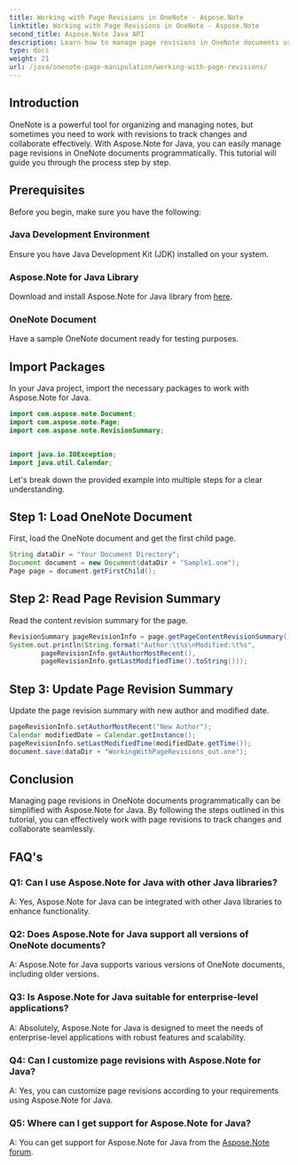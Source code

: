 ```yaml
---
title: Working with Page Revisions in OneNote - Aspose.Note
linktitle: Working with Page Revisions in OneNote - Aspose.Note
second_title: Aspose.Note Java API
description: Learn how to manage page revisions in OneNote documents using Aspose.Note for Java. This tutorial provides a step-by-step guide for effective revision tracking and collaboration.
type: docs
weight: 21
url: /java/onenote-page-manipulation/working-with-page-revisions/
---
```

## Introduction

OneNote is a powerful tool for organizing and managing notes, but sometimes you need to work with revisions to track changes and collaborate effectively. With Aspose.Note for Java, you can easily manage page revisions in OneNote documents programmatically. This tutorial will guide you through the process step by step.

## Prerequisites

Before you begin, make sure you have the following:

### Java Development Environment

Ensure you have Java Development Kit (JDK) installed on your system.

### Aspose.Note for Java Library

Download and install Aspose.Note for Java library from [here](https://releases.aspose.com/note/java/).

### OneNote Document

Have a sample OneNote document ready for testing purposes.

## Import Packages

In your Java project, import the necessary packages to work with Aspose.Note for Java.

```java
import com.aspose.note.Document;
import com.aspose.note.Page;
import com.aspose.note.RevisionSummary;


import java.io.IOException;
import java.util.Calendar;
```

Let's break down the provided example into multiple steps for a clear understanding.

## Step 1: Load OneNote Document

First, load the OneNote document and get the first child page.

```java
String dataDir = "Your Document Directory";
Document document = new Document(dataDir + "Sample1.one");
Page page = document.getFirstChild();
```

## Step 2: Read Page Revision Summary

Read the content revision summary for the page.

```java
RevisionSummary pageRevisionInfo = page.getPageContentRevisionSummary();
System.out.println(String.format("Author:\t%s\nModified:\t%s",
        pageRevisionInfo.getAuthorMostRecent(),
        pageRevisionInfo.getLastModifiedTime().toString()));
```

## Step 3: Update Page Revision Summary

Update the page revision summary with new author and modified date.

```java
pageRevisionInfo.setAuthorMostRecent("New Author");
Calendar modifiedDate = Calendar.getInstance();
pageRevisionInfo.setLastModifiedTime(modifiedDate.getTime());
document.save(dataDir + "WorkingWithPageRevisions_out.one");
```

## Conclusion

Managing page revisions in OneNote documents programmatically can be simplified with Aspose.Note for Java. By following the steps outlined in this tutorial, you can effectively work with page revisions to track changes and collaborate seamlessly.

## FAQ's

### Q1: Can I use Aspose.Note for Java with other Java libraries?

A: Yes, Aspose.Note for Java can be integrated with other Java libraries to enhance functionality.

### Q2: Does Aspose.Note for Java support all versions of OneNote documents?

A: Aspose.Note for Java supports various versions of OneNote documents, including older versions.

### Q3: Is Aspose.Note for Java suitable for enterprise-level applications?

A: Absolutely, Aspose.Note for Java is designed to meet the needs of enterprise-level applications with robust features and scalability.

### Q4: Can I customize page revisions with Aspose.Note for Java?

A: Yes, you can customize page revisions according to your requirements using Aspose.Note for Java.

### Q5: Where can I get support for Aspose.Note for Java?

A: You can get support for Aspose.Note for Java from the [Aspose.Note forum](https://forum.aspose.com/c/note/28).
